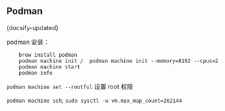 ## Podman
{docsify-updated}

podman 安装：
```
	brew install podman
	podman machine init /  podman machine init --memory=8192 --cpus=2
	podman machine start
	podman info
```

`podman machine set --rootful` 设置 root 权限

`podman machine ssh`;
`sudo sysctl -w vm.max_map_count=262144`